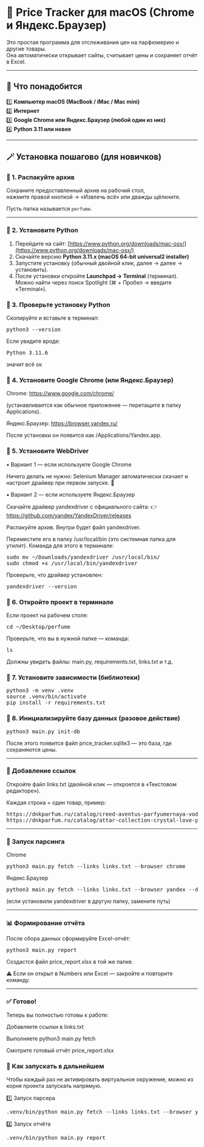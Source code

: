 # 💎 Price Tracker для macOS (Chrome и Яндекс.Браузер)

Это простая программа для отслеживания цен на парфюмерию и другие товары.  
Она автоматически открывает сайты, считывает цены и сохраняет отчёт в Excel.

---

## 🔧 Что понадобится

1️⃣ **Компьютер macOS (MacBook / iMac / Mac mini)**  
2️⃣ **Интернет**  
3️⃣ **Google Chrome или Яндекс.Браузер (любой один из них)**  
4️⃣ **Python 3.11 или новее**

---

## 🪄 Установка пошагово (для новичков)

### 🔹 1. Распакуйте архив
Сохраните предоставленный архив на рабочий стол,  
нажмите правой кнопкой → «Извлечь всё» или дважды щёлкните.

Пусть папка называется `perfume`.

---

### 🔹 2. Установите Python

1. Перейдите на сайт: [https://www.python.org/downloads/mac-osx/](https://www.python.org/downloads/mac-osx/)  
2. Скачайте версию **Python 3.11.x (macOS 64-bit universal2 installer)**  
3. Запустите установку (обычный двойной клик, далее → далее → установить).  
4. После установки откройте **Launchpad → Terminal** (терминал).  
   Можно найти через поиск Spotlight (⌘ + Пробел → введите «Terminal»).

### 🔹 3. Проверьте установку Python

Скопируйте и вставьте в терминал:
<pre>python3 --version</pre>
Если увидите вроде:
<pre>Python 3.11.6</pre>
значит всё ок

### 🔹 4. Установите Google Chrome (или Яндекс.Браузер)

Chrome: https://www.google.com/chrome/

(устанавливается как обычное приложение — перетащите в папку Applications).

Яндекс.Браузер: https://browser.yandex.ru/

После установки он появится как /Applications/Yandex.app.

### 🔹 5. Установите WebDriver

▪️ Вариант 1 — если используете Google Chrome

Ничего делать не нужно:
Selenium Manager автоматически скачает и настроит драйвер при первом запуске. 🎉

▪️ Вариант 2 — если используете Яндекс.Браузер

Скачайте драйвер yandexdriver с официального сайта:
👉 https://github.com/yandex/YandexDriver/releases

Распакуйте архив. Внутри будет файл yandexdriver.

Переместите его в папку /usr/local/bin (это системная папка для утилит).
Команда для этого в терминале:
<pre>sudo mv ~/Downloads/yandexdriver /usr/local/bin/
sudo chmod +x /usr/local/bin/yandexdriver</pre>
Проверьте, что драйвер установлен:
<pre>yandexdriver --version</pre>

### 🔹 6. Откройте проект в терминале

Если проект на рабочем столе:
<pre>cd ~/Desktop/perfume</pre>
Проверьте, что вы в нужной папке — команда:
<pre>ls</pre>
Должны увидеть файлы: main.py, requirements.txt, links.txt и т.д.

### 🔹 7. Установите зависимости (библиотеки)
<pre>python3 -m venv .venv
source .venv/bin/activate
pip install -r requirements.txt</pre>

### 🔹 8. Инициализируйте базу данных (разовое действие)
<pre>python3 main.py init-db</pre>
После этого появится файл price_tracker.sqlite3 — это база, где сохраняются цены.

---

### 🛒 Добавление ссылок

Откройте файл links.txt (двойной клик — откроется в «Текстовом редакторе»).

Каждая строка = один товар, пример:
<pre>https://dnkparfum.ru/catalog/creed-aventus-parfyumernaya-voda-muzhskie-100ml/
https://dnkparfum.ru/catalog/attar-collection-crystal-love-parfyumernaya-voda-zhenskie-100ml/</pre>

---

### 🚀 Запуск парсинга

Chrome
<pre>python3 main.py fetch --links links.txt --browser chrome
</pre>

Яндекс.Браузер
<pre>python3 main.py fetch --links links.txt --browser yandex --driver-path /usr/local/bin/yandexdriver
</pre>

(если установили yandexdriver в другую папку, замените путь)

---

### 📊 Формирование отчёта

После сбора данных сформируйте Excel-отчёт:
<pre>python3 main.py report
</pre>

Создастся файл price_report.xlsx в той же папке.

⚠️ Если он открыт в Numbers или Excel — закройте и повторите команду.

---

### ✅ Готово!

Теперь вы полностью готовы к работе:

Добавляете ссылки в links.txt

Выполняете python3 main.py fetch

Смотрите готовый отчёт price_report.xlsx

### 🚀 Как запускать в дальнейшем

Чтобы каждый раз не активировать виртуальное окружение, можно из корня проекта запускать напрямую.

1️⃣ Запуск парсера
<pre>.venv/bin/python main.py fetch --links links.txt --browser yandex --driver-path /usr/local/bin/yandexdriver
</pre>

2️⃣ Запуск отчёта
<pre>.venv/bin/python main.py report
</pre>

